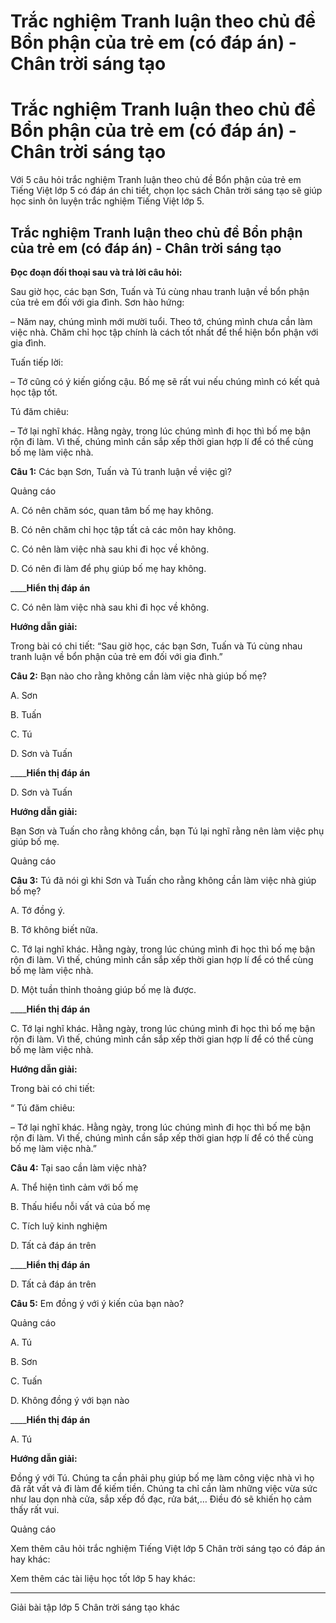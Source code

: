 # Trắc nghiệm Tranh luận theo chủ đề Bổn phận của trẻ em (có đáp án) - Chân trời sáng tạo

# Trắc nghiệm Tranh luận theo chủ đề Bổn phận của trẻ em (có đáp án) - Chân trời sáng tạo

Với 5 câu hỏi trắc nghiệm Tranh luận theo chủ đề Bổn phận của trẻ em Tiếng Việt lớp 5 có đáp án chi tiết, chọn lọc sách Chân trời sáng tạo sẽ giúp học sinh ôn luyện trắc nghiệm Tiếng Việt lớp 5.

## Trắc nghiệm Tranh luận theo chủ đề Bổn phận của trẻ em (có đáp án) - Chân trời sáng tạo

**Đọc đoạn đối thoại sau và trả lời câu hỏi:**

Sau giờ học, các bạn Sơn, Tuấn và Tú cùng nhau tranh luận về bổn phận của trẻ em đối với gia đình. Sơn hào hứng:

– Năm nay, chúng mình mới mười tuổi. Theo tớ, chúng mình chưa cần làm việc nhà. Chăm chỉ học tập chính là cách tốt nhất để thể hiện bổn phận với gia đình.

Tuấn tiếp lời:

– Tớ cũng có ý kiến giống cậu. Bố mẹ sẽ rất vui nếu chúng mình có kết quả học tập tốt.

Tú đăm chiêu:

– Tớ lại nghĩ khác. Hằng ngày, trong lúc chúng mình đi học thì bố mẹ bận rộn đi làm. Vì thế, chúng mình cần sắp xếp thời gian hợp lí để có thể cùng bố mẹ làm việc nhà.

**Câu 1:** Các bạn Sơn, Tuấn và Tú tranh luận về việc gì?

Quảng cáo

A. Có nên chăm sóc, quan tâm bố mẹ hay không.

B. Có nên chăm chỉ học tập tất cả các môn hay không.

C. Có nên làm việc nhà sau khi đi học về không.

D. Có nên đi làm để phụ giúp bố mẹ hay không.

____**Hiển thị đáp án**

C. Có nên làm việc nhà sau khi đi học về không.

**Hướng dẫn giải:**

Trong bài có chi tiết: “Sau giờ học, các bạn Sơn, Tuấn và Tú cùng nhau tranh luận về bổn phận của trẻ em đối với gia đình.”

**Câu 2:** Bạn nào cho rằng không cần làm việc nhà giúp bố mẹ? 

A. Sơn

B. Tuấn 

C. Tú 

D. Sơn và Tuấn 

____**Hiển thị đáp án**

D. Sơn và Tuấn 

**Hướng dẫn giải:**

Bạn Sơn và Tuấn cho rằng không cần, bạn Tú lại nghĩ rằng nên làm việc phụ giúp bố mẹ.

Quảng cáo

**Câu 3:** Tú đã nói gì khi Sơn và Tuấn cho rằng không cần làm việc nhà giúp bố mẹ? 

A. Tớ đồng ý. 

B. Tớ không biết nữa. 

C. Tớ lại nghĩ khác. Hằng ngày, trong lúc chúng mình đi học thì bố mẹ bận rộn đi làm. Vì thế, chúng mình cần sắp xếp thời gian hợp lí để có thể cùng bố mẹ làm việc nhà.

D. Một tuần thỉnh thoảng giúp bố mẹ là được. 

____**Hiển thị đáp án**

C. Tớ lại nghĩ khác. Hằng ngày, trong lúc chúng mình đi học thì bố mẹ bận rộn đi làm. Vì thế, chúng mình cần sắp xếp thời gian hợp lí để có thể cùng bố mẹ làm việc nhà.

**Hướng dẫn giải:**

Trong bài có chi tiết:

“ Tú đăm chiêu:

– Tớ lại nghĩ khác. Hằng ngày, trong lúc chúng mình đi học thì bố mẹ bận rộn đi làm. Vì thế, chúng mình cần sắp xếp thời gian hợp lí để có thể cùng bố mẹ làm việc nhà.”

**Câu 4:** Tại sao cần làm việc nhà? 

A. Thể hiện tình cảm với bố mẹ 

B. Thấu hiểu nỗi vất vả của bố mẹ

C. Tích luỹ kinh nghiệm 

D. Tất cả đáp án trên 

____**Hiển thị đáp án**

D. Tất cả đáp án trên 

**Câu 5:** Em đồng ý với ý kiến của bạn nào? 

Quảng cáo

A. Tú 

B. Sơn 

C. Tuấn 

D. Không đồng ý với bạn nào 

____**Hiển thị đáp án**

A. Tú 

**Hướng dẫn giải:**

Đồng ý với Tú. Chúng ta cần phải phụ giúp bố mẹ làm công việc nhà vì họ đã rất vất vả đi làm để kiếm tiền. Chúng ta chỉ cần làm những việc vừa sức như lau dọn nhà cửa, sắp xếp đồ đạc, rửa bát,… Điều đó sẽ khiến họ cảm thấy rất vui.

Quảng cáo

Xem thêm câu hỏi trắc nghiệm Tiếng Việt lớp 5 Chân trời sáng tạo có đáp án hay khác:

Xem thêm các tài liệu học tốt lớp 5 hay khác:

* * *

Giải bài tập lớp 5 Chân trời sáng tạo khác
